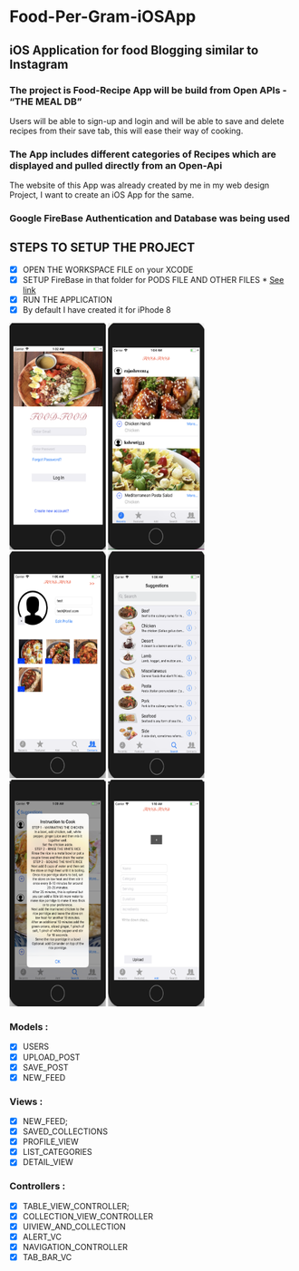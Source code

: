 # Food-Per-Gram-iOSApp
## iOS Application for food Blogging similar to Instagram
### The project is Food-Recipe App will be build from Open APIs - “THE MEAL DB”
Users will be able to sign-up and login and will be able to save and delete recipes from their save tab, this will ease their way of cooking.
### The App includes different categories of Recipes which are displayed and pulled directly from an Open-Api
The website of this App was already created by me in my web design Project, I want to create an iOS App for the same.

### Google FireBase Authentication and Database was being used

## STEPS TO SETUP THE PROJECT
- [x] OPEN THE WORKSPACE FILE on your XCODE
- [x] SETUP FireBase in that folder for PODS FILE AND OTHER FILES * [See link](https://firebase.google.com/docs/ios/setup?authuser=1) 
- [x] RUN THE APPLICATION 
- [x] By default I have created it for iPhode 8
<p float="left">
<img src="/ScreenShots/1.png" width=170 height=400>
<img src="/ScreenShots/2.png" width=170 height=400>
<img src="/ScreenShots/3.png" width=170 height=400>
<img src="/ScreenShots/4.png" width=170 height=400>
<img src="/ScreenShots/5.png" width=170 height=400>
<img src="/ScreenShots/6.png" width=170 height=400>
</p>

### Models :
- [x] USERS
- [x] UPLOAD_POST
- [x] SAVE_POST
- [x] NEW_FEED

### Views :
- [x] NEW_FEED;
- [x] SAVED_COLLECTIONS
- [x] PROFILE_VIEW
- [x] LIST_CATEGORIES
- [x] DETAIL_VIEW

### Controllers :
- [x] TABLE_VIEW_CONTROLLER;
- [x] COLLECTION_VIEW_CONTROLLER
- [x] UIVIEW_AND_COLLECTION
- [x] ALERT_VC
- [x] NAVIGATION_CONTROLLER
- [x] TAB_BAR_VC
